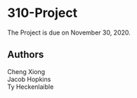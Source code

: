 # 310-Project
The Project is due on November 30, 2020.

## Authors
Cheng Xiong  
Jacob Hopkins  
Ty Heckenlaible  
